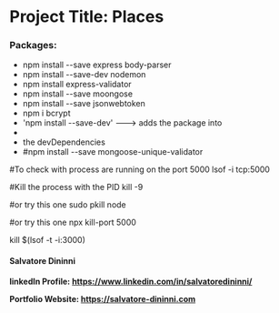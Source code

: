 <h1>Project Title: Places</h1>

<h3>Packages:</h3>
<ul>
  <li>npm install --save express body-parser</li>
  <li>npm install --save-dev nodemon</li>
  <li>npm install express-validator</li>
  <li>npm install --save moongose</li>
  <li>npm install --save jsonwebtoken</li>
  <li>npm i bcrypt</li>
  <li>'npm install --save-dev' ---> adds the package into <li>
  <li>the devDependencies</li>
  <li>#npm install --save mongoose-unique-validator</li>
</ul>

#To check with process are running on the port 5000
lsof -i tcp:5000

#Kill the process with the PID
kill -9 <PID>

#or try this one 
sudo pkill node

#or try this one
npx kill-port 5000

kill $(lsof -t -i:3000)

<h4>Salvatore Dininni</h4>

<b>linkedIn Profile: <a href="https://www.linkedin.com/in/salvatoredininni/" >https://www.linkedin.com/in/salvatoredininni/ </a></b>

<b>Portfolio Website: <a href="https://salvatore-dininni.com/" >https://salvatore-dininni.com</a></b> 